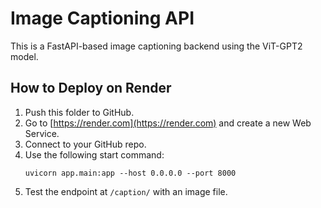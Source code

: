 # Image Captioning API

This is a FastAPI-based image captioning backend using the ViT-GPT2 model.

## How to Deploy on Render

1. Push this folder to GitHub.
2. Go to [https://render.com](https://render.com) and create a new Web Service.
3. Connect to your GitHub repo.
4. Use the following start command:
   ```
   uvicorn app.main:app --host 0.0.0.0 --port 8000
   ```
5. Test the endpoint at `/caption/` with an image file.
